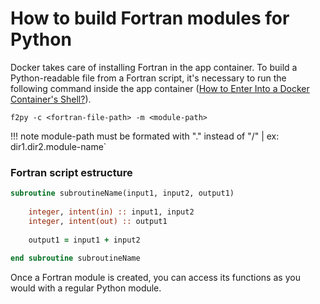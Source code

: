 # How to build Fortran modules for Python
Docker takes care of installing Fortran in the app container. To build a Python-readable file from a Fortran script, it's necessary to run the following command inside the app container ([How to Enter Into a Docker Container's Shell?](https://kodekloud.com/blog/docker-exec/#)).
```
f2py -c <fortran-file-path> -m <module-path> 
```

!!! note
        module-path must be formated with "." instead of "/" | ex: dir1.dir2.module-name`

### Fortran script estructure
```fortran
subroutine subroutineName(input1, input2, output1)
    
    integer, intent(in) :: input1, input2
    integer, intent(out) :: output1
    
    output1 = input1 + input2
    
end subroutine subroutineName
```
Once a Fortran module is created, you can access its functions as you would with a regular Python module.